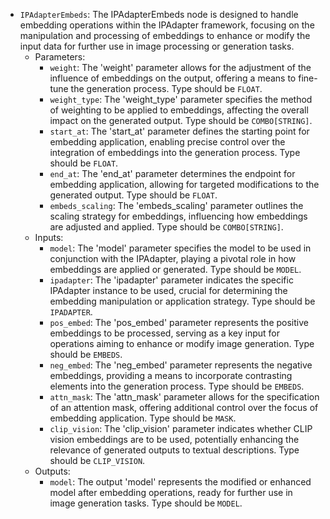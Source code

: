 - `IPAdapterEmbeds`: The IPAdapterEmbeds node is designed to handle embedding operations within the IPAdapter framework, focusing on the manipulation and processing of embeddings to enhance or modify the input data for further use in image processing or generation tasks.
    - Parameters:
        - `weight`: The 'weight' parameter allows for the adjustment of the influence of embeddings on the output, offering a means to fine-tune the generation process. Type should be `FLOAT`.
        - `weight_type`: The 'weight_type' parameter specifies the method of weighting to be applied to embeddings, affecting the overall impact on the generated output. Type should be `COMBO[STRING]`.
        - `start_at`: The 'start_at' parameter defines the starting point for embedding application, enabling precise control over the integration of embeddings into the generation process. Type should be `FLOAT`.
        - `end_at`: The 'end_at' parameter determines the endpoint for embedding application, allowing for targeted modifications to the generated output. Type should be `FLOAT`.
        - `embeds_scaling`: The 'embeds_scaling' parameter outlines the scaling strategy for embeddings, influencing how embeddings are adjusted and applied. Type should be `COMBO[STRING]`.
    - Inputs:
        - `model`: The 'model' parameter specifies the model to be used in conjunction with the IPAdapter, playing a pivotal role in how embeddings are applied or generated. Type should be `MODEL`.
        - `ipadapter`: The 'ipadapter' parameter indicates the specific IPAdapter instance to be used, crucial for determining the embedding manipulation or application strategy. Type should be `IPADAPTER`.
        - `pos_embed`: The 'pos_embed' parameter represents the positive embeddings to be processed, serving as a key input for operations aiming to enhance or modify image generation. Type should be `EMBEDS`.
        - `neg_embed`: The 'neg_embed' parameter represents the negative embeddings, providing a means to incorporate contrasting elements into the generation process. Type should be `EMBEDS`.
        - `attn_mask`: The 'attn_mask' parameter allows for the specification of an attention mask, offering additional control over the focus of embedding application. Type should be `MASK`.
        - `clip_vision`: The 'clip_vision' parameter indicates whether CLIP vision embeddings are to be used, potentially enhancing the relevance of generated outputs to textual descriptions. Type should be `CLIP_VISION`.
    - Outputs:
        - `model`: The output 'model' represents the modified or enhanced model after embedding operations, ready for further use in image generation tasks. Type should be `MODEL`.
